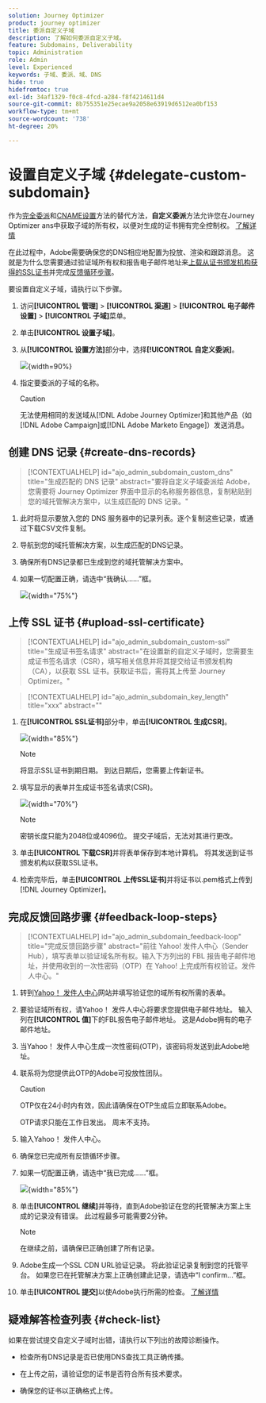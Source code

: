 ```yaml
---
solution: Journey Optimizer
product: journey optimizer
title: 委派自定义子域
description: 了解如何委派自定义子域。
feature: Subdomains, Deliverability
topic: Administration
role: Admin
level: Experienced
keywords: 子域、委派、域、DNS
hide: true
hidefromtoc: true
exl-id: 34af1329-f0c8-4fcd-a284-f8f4214611d4
source-git-commit: 8b755351e25ecae9a2058e63919d6512ea0bf153
workflow-type: tm+mt
source-wordcount: '738'
ht-degree: 20%

---
```


# 设置自定义子域 {#delegate-custom-subdomain}

作为[完全委派](about-subdomain-delegation.md#full-subdomain-delegation)和[CNAME设置](about-subdomain-delegation.md#cname-subdomain-delegation)方法的替代方法，**自定义委派**&#x200B;方法允许您在Journey Optimizer ans中获取子域的所有权，以便对生成的证书拥有完全控制权。 [了解详情](about-subdomain-delegation.md#custom-subdomain-delegation)

在此过程中，Adobe需要确保您的DNS相应地配置为投放、渲染和跟踪消息。 这就是为什么您需要通过验证域所有权和报告电子邮件地址来[上载从证书颁发机构获得的SSL证书](#upload-ssl-certificate)并完成[反馈循环步骤](#feedback-loop-steps)。

要设置自定义子域，请执行以下步骤。

1. 访问&#x200B;**[!UICONTROL 管理]** > **[!UICONTROL 渠道]** > **[!UICONTROL 电子邮件设置]** > **[!UICONTROL 子域]**&#x200B;菜单。

1. 单击&#x200B;**[!UICONTROL 设置子域]**。

1. 从&#x200B;**[!UICONTROL 设置方法]**&#x200B;部分中，选择&#x200B;**[!UICONTROL 自定义委派]**。

   ![](assets/subdomain-method-custom.png){width=90%}

1. 指定要委派的子域的名称。

   >[!CAUTION]
   >
   >无法使用相同的发送域从[!DNL Adobe Journey Optimizer]和其他产品（如[!DNL Adobe Campaign]或[!DNL Adobe Marketo Engage]）发送消息。

## 创建 DNS 记录 {#create-dns-records}

>[!CONTEXTUALHELP]
>id="ajo_admin_subdomain_custom_dns"
>title="生成匹配的 DNS 记录"
>abstract="要将自定义子域委派给 Adobe，您需要将 Journey Optimizer 界面中显示的名称服务器信息，复制粘贴到您的域托管解决方案中，以生成匹配的 DNS 记录。"

1. 此时将显示要放入您的 DNS 服务器中的记录列表。逐个复制这些记录，或通过下载CSV文件复制。

1. 导航到您的域托管解决方案，以生成匹配的DNS记录。

1. 确保所有DNS记录都已生成到您的域托管解决方案中。

1. 如果一切配置正确，请选中“我确认……”框。

   ![](assets/subdomain-custom-submit.png){width="75%"}

## 上传 SSL 证书 {#upload-ssl-certificate}

>[!CONTEXTUALHELP]
>id="ajo_admin_subdomain_custom-ssl"
>title="生成证书签名请求"
>abstract="在设置新的自定义子域时，您需要生成证书签名请求（CSR），填写相关信息并将其提交给证书颁发机构（CA），以获取 SSL 证书。获取证书后，需将其上传至 Journey Optimizer。"

>[!CONTEXTUALHELP]
>id="ajo_admin_subdomain_key_length"
>title="xxx"
>abstract=""

1. 在&#x200B;**[!UICONTROL SSL证书]**&#x200B;部分中，单击&#x200B;**[!UICONTROL 生成CSR]**。

   ![](assets/subdomain-custom-ssl-certificate.png){width="85%"}

   >[!NOTE]
   >
   >将显示SSL证书到期日期。 到达日期后，您需要上传新证书。

1. 填写显示的表单并生成证书签名请求(CSR)。

   ![](assets/subdomain-custom-generate-csr.png){width="70%"}

   >[!NOTE]
   >
   >密钥长度只能为2048位或4096位。 提交子域后，无法对其进行更改。

1. 单击&#x200B;**[!UICONTROL 下载CSR]**&#x200B;并将表单保存到本地计算机。 将其发送到证书颁发机构以获取SSL证书。

1. 检索完毕后，单击&#x200B;**[!UICONTROL 上传SSL证书]**&#x200B;并将证书以.pem格式上传到[!DNL Journey Optimizer]。

## 完成反馈回路步骤 {#feedback-loop-steps}

>[!CONTEXTUALHELP]
>id="ajo_admin_subdomain_feedback-loop"
>title="完成反馈回路步骤"
>abstract="前往 Yahoo! 发件人中心（Sender Hub），填写表单以验证域名所有权。输入下方列出的 FBL 报告电子邮件地址，并使用收到的一次性密码（OTP）在 Yahoo! 上完成所有权验证。发件人中心。"

1. 转到[Yahoo！ 发件人中心](https://senders.yahooinc.com/)网站并填写验证您的域所有权所需的表单。

1. 要验证域所有权，请Yahoo！ 发件人中心将要求您提供电子邮件地址。 输入列在&#x200B;**[!UICONTROL 值]**&#x200B;下的FBL报告电子邮件地址。 这是Adobe拥有的电子邮件地址。

1. 当Yahoo！ 发件人中心生成一次性密码(OTP)，该密码将发送到此Adobe地址。

1. 联系将为您提供此OTP的Adobe可投放性团队。<!--Specify how to reach out + any information that customer should share in the request to deliverability team to get access to the right OTP-->

   >[!CAUTION]
   >
   >OTP仅在24小时内有效，因此请确保在OTP生成后立即联系Adobe。<!--TBC?-->
   >
   >OTP请求只能在工作日发出。 周末不支持。<!--Add times + timezone-->

1. 输入Yahoo！ 发件人中心。

1. 确保您已完成所有反馈循环步骤。

1. 如果一切配置正确，请选中“我已完成……”框。

   ![](assets/subdomain-custom-feedback-loop.png){width="85%"}

1. 单击&#x200B;**[!UICONTROL 继续]**&#x200B;并等待，直到Adobe验证在您的托管解决方案上生成的记录没有错误。 此过程最多可能需要2分钟。

   >[!NOTE]
   >
   >在继续之前，请确保已正确创建了所有记录。

1. Adobe生成一个SSL CDN URL验证记录。 将此验证记录复制到您的托管平台。 如果您已在托管解决方案上正确创建此记录，请选中“I confirm...”框。

1. 单击&#x200B;**[!UICONTROL 提交]**&#x200B;以使Adobe执行所需的检查。 [了解详情](delegate-subdomain.md#submit-subdomain)

## 疑难解答检查列表 {#check-list}

如果在尝试提交自定义子域时出错，请执行以下列出的故障诊断操作。

* 检查所有DNS记录是否已使用DNS查找工具正确传播。

* 在上传之前，请验证您的证书是否符合所有技术要求。

* 确保您的证书以正确格式上传。
